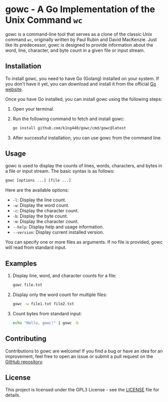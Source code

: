 # gowc - A Go Implementation of the Unix Command `wc`

gowc is a command-line tool that serves as a clone of the classic Unix command
`wc`, originally written by Paul Rubin and David MacKenzie. Just like its predecessor,
gowc is designed to provide information about the word, line, character, and byte
count in a given file or input stream.

## Installation

To install gowc, you need to have Go (Golang) installed on your system. If you
don't have it yet, you can download and install it from the official [Go website](https://golang.org/).

Once you have Go installed, you can install gowc using the following steps:

1. Open your terminal.
2. Run the following command to fetch and install gowc:

   ```bash
   go install github.com/k1ng440/gowc/cmd/gowc@latest
   ```
3. After successful installation, you can use gowc from the command line.

## Usage

gowc is used to display the counts of lines, words, characters, and bytes in a file or input stream. The basic syntax is as follows:

```bash
gowc [options ...] [file ...]
```
Here are the available options:

- `-l`: Display the line count.
- `-w`: Display the word count.
- `-c`: Display the character count.
- `-b`: Display the byte count.
- `-m`: Display the character count.
- `--help`: Display help and usage information.
- `--version`: Display current installed version.

You can specify one or more files as arguments. If no file is provided, gowc will read from standard input.

## Examples

1. Display line, word, and character counts for a file:

   ```bash
   gowc file.txt
   ```

2. Display only the word count for multiple files:

   ```bash
   gowc -w file1.txt file2.txt
   ```

3. Count bytes from standard input:

   ```bash
   echo "Hello, gowc!" | gowc -b
   ```

## Contributing

Contributions to gowc are welcome! If you find a bug or have an idea for an improvement,
feel free to open an issue or submit a pull request on the [GitHub repository](https://github.com/k1ng440/gowc).

## License

This project is licensed under the GPL3 License - see the [LICENSE](LICENSE) file for details.

